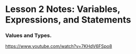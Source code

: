 # Lesson 2 Notes: Variables, Expressions, and Statements

### Values and Types.
https://www.youtube.com/watch?v=7KHdV6FSpo8


